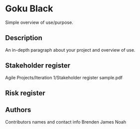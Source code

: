 # Goku Black

Simple overview of use/purpose.

## Description

An in-depth paragraph about your project and overview of use.

## Stakeholder register
Agile Projects/Iteration 1/Stakeholder register sample.pdf
## Risk register
## 

## Authors

Contributors names and contact info
Brenden
James
Noah
